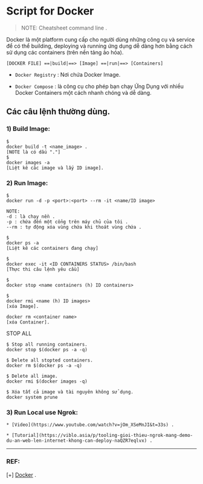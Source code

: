# Script for Docker

>NOTE: Cheatsheet command line .

Docker là một platform cung cấp cho người dùng những công cụ và service để có thể building, deploying và running ứng dụng dễ dàng hơn bằng cách sử dụng các containers (trên nền tảng ảo hóa).

```
[DOCKER FILE] ==|build|==> [Image] ==|run|==> [Containers]  
```

  - `Docker Registry` : Nơi chứa Docker Image.
  
  - `Docker Compose` : là công cụ cho phép bạn chạy Ứng Dụng với nhiều Docker Containers một cách nhanh chóng và dễ dàng.

## Các câu lệnh thường dùng.

### 1) Build Image:

```
$
docker build -t <name_image> . 
[NOTE là có dấu "."]
$
docker images -a 
[Liệt kê các image và lấy ID image].
```

### 2) Run Image:

```
$ 
docker run -d -p <port>:<port> --rm -it <name/ID image>

NOTE:
-d : là chạy nền .
-p : chứa đến một cổng trên máy chủ của tôi .
--rm : tự động xóa vùng chứa khi thoát vùng chứa .

$ 
docker ps -a 
[Liệt kê các containers đang chạy]

$
docker exec -it <ID CONTAINERS STATUS> /bin/bash
[Thực thi câu lệnh yêu cầu]

$
docker stop <name containers (h) ID containers>

$
docker rmi <name (h) ID images>
[xóa Image].

docker rm <container name>
[xóa Container].
```

STOP ALL

```
$ Stop all running containers.
docker stop $(docker ps -a -q)

$ Delete all stopted containers.
docker rm $(docker ps -a -q)

$ Delete all image.
docker rmi $(docker images -q)

$ Xóa tất cả image và tài nguyên không sử dụng.
docker system prune

```

### 3) Run Local use Ngrok: 

    * [Video](https://www.youtube.com/watch?v=jOm_XSeMnJI&t=33s) .

    * [Tutorial](https://viblo.asia/p/tooling-gioi-thieu-ngrok-mang-demo-du-an-web-len-internet-khong-can-deploy-naQZR7eqlvx) .
-------------------------------------------------------------------------------------------------------

### REF:

[+] [Docker](https://gist.github.com/chaseYLC/3d2ab4c6955044f21da628546c0c6977) .

